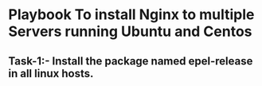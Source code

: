 # Playbook To install Nginx to multiple Servers running Ubuntu and Centos

## Task-1:- Install the package named epel-release in all linux hosts.
